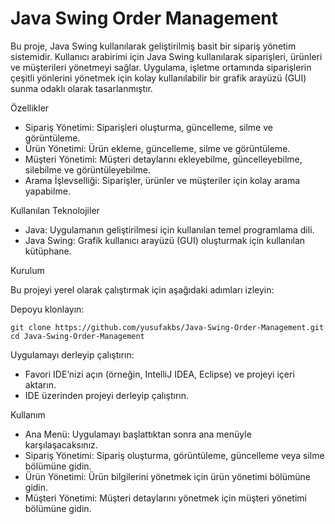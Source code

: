 # Java Swing Order Management

Bu proje, Java Swing kullanılarak geliştirilmiş basit bir sipariş yönetim sistemidir. Kullanıcı arabirimi için Java Swing kullanılarak siparişleri, ürünleri ve müşterileri yönetmeyi sağlar. Uygulama, işletme ortamında siparişlerin çeşitli yönlerini yönetmek için kolay kullanılabilir bir grafik arayüzü (GUI) sunma odaklı olarak tasarlanmıştır.

Özellikler

- Sipariş Yönetimi: Siparişleri oluşturma, güncelleme, silme ve görüntüleme.
- Ürün Yönetimi: Ürün ekleme, güncelleme, silme ve görüntüleme.
- Müşteri Yönetimi: Müşteri detaylarını ekleyebilme, güncelleyebilme, silebilme ve görüntüleyebilme.
- Arama İşlevselliği: Siparişler, ürünler ve müşteriler için kolay arama yapabilme.

Kullanılan Teknolojiler

- Java: Uygulamanın geliştirilmesi için kullanılan temel programlama dili.
- Java Swing: Grafik kullanıcı arayüzü (GUI) oluşturmak için kullanılan kütüphane.

Kurulum

Bu projeyi yerel olarak çalıştırmak için aşağıdaki adımları izleyin:

 Depoyu klonlayın:

	git clone https://github.com/yusufakbs/Java-Swing-Order-Management.git
	cd Java-Swing-Order-Management


 Uygulamayı derleyip çalıştırın:
- Favori IDE’nizi açın (örneğin, IntelliJ IDEA, Eclipse) ve projeyi içeri aktarın.
- IDE üzerinden projeyi derleyip çalıştırın.

Kullanım

- Ana Menü: Uygulamayı başlattıktan sonra ana menüyle karşılaşacaksınız.
-	Sipariş Yönetimi: Sipariş oluşturma, görüntüleme, güncelleme veya silme bölümüne gidin.
-	Ürün Yönetimi: Ürün bilgilerini yönetmek için ürün yönetimi bölümüne gidin.
-	Müşteri Yönetimi: Müşteri detaylarını yönetmek için müşteri yönetimi bölümüne gidin.
 
